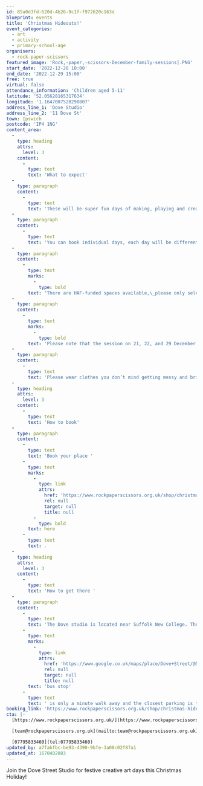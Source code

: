 ```yaml
---
id: 85a0d3fd-620d-4b26-9c1f-f972620c163d
blueprint: events
title: 'Christmas Hideouts!'
event_categories:
  - art
  - activity
  - primary-school-age
organisers:
  - rock-paper-scissors
featured_image: 'Rock,-paper,-scissors-December-family-sessions].PNG'
start_date: '2022-12-28 10:00'
end_date: '2022-12-29 15:00'
free: true
virtual: false
attendance_information: 'Children aged 5-11'
latitude: '52.05628165317634'
longitude: '1.1647007528290807'
address_line_1: 'Dove Studio'
address_line_2: '11 Dove St'
town: Ipswich
postcode: 'IP4 1NG'
content_area:
  -
    type: heading
    attrs:
      level: 3
    content:
      -
        type: text
        text: 'What to expect'
  -
    type: paragraph
    content:
      -
        type: text
        text: 'These will be super fun days of making, playing and creating in the studio. Perfectly timed in the midst of the festive buzz to give families a break (or time to get the Christmas wrapping done!)'
  -
    type: paragraph
    content:
      -
        type: text
        text: 'You can book individual days, each day will be different so feel free to book more than one!'
  -
    type: paragraph
    content:
      -
        type: text
        marks:
          -
            type: bold
        text: "There are HAF-funded spaces available,\_please only select the HAF option if you have a HAF code and put this in at checkout. These are for children whose families are in receipt of free school meals, and lunch is included."
  -
    type: paragraph
    content:
      -
        type: text
        marks:
          -
            type: bold
        text: 'Please note that the session on 21, 22, and 29 December have SOLD OUT.'
  -
    type: paragraph
    content:
      -
        type: text
        text: 'Please wear clothes you don’t mind getting messy and bring packed lunch and drinks. We will try to get over to Alexandra Park for some outdoor time, so bring a waterproof coat.'
  -
    type: heading
    attrs:
      level: 3
    content:
      -
        type: text
        text: 'How to book'
  -
    type: paragraph
    content:
      -
        type: text
        text: 'Book your place '
      -
        type: text
        marks:
          -
            type: link
            attrs:
              href: 'https://www.rockpaperscissors.org.uk/shop/christmas-hideouts'
              rel: null
              target: null
              title: null
          -
            type: bold
        text: here
      -
        type: text
        text: .
  -
    type: heading
    attrs:
      level: 3
    content:
      -
        type: text
        text: 'How to get there '
  -
    type: paragraph
    content:
      -
        type: text
        text: 'The Dove studio is located near Suffolk New College. The closest '
      -
        type: text
        marks:
          -
            type: link
            attrs:
              href: 'https://www.google.co.uk/maps/place/Dove+Street/@52.0564079,1.1642675,19.92z/data=!4m12!1m6!3m5!1s0x47d99f35294949e1:0x9c13a67991806071!2sRock+Paper+Scissors+Arts!8m2!3d52.0562172!4d1.1647077!3m4!1s0x47d99f804eaffb61:0x713cff901aa263c9!8m2!3d52.056492!4d1.164362'
              rel: null
              target: null
              title: null
        text: 'bus stop'
      -
        type: text
        text: ' is only a minute walk away and the closest parking is the College Car Park which is free after 18:00 on weekdays. '
booking_link: 'https://www.rockpaperscissors.org.uk/shop/christmas-hideouts'
cta: |-
  [https://www.rockpaperscissors.org.uk/](https://www.rockpaperscissors.org.uk/)

  [team@rockpaperscissors.org.uk](mailto:team@rockpaperscissors.org.uk)

  [07795833460](tel:07795833460)
updated_by: a7fabfbc-be93-4390-9bfe-3a08c02f87a1
updated_at: 1670402083
---
```

Join the Dove Street Studio for festive creative art days this Christmas Holiday!